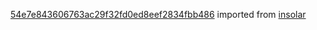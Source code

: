 [54e7e843606763ac29f32fd0ed8eef2834fbb486](https://github.com/insolar/insolar/commit/54e7e843606763ac29f32fd0ed8eef2834fbb486) imported from [insolar](https://github.com/insolar/insolar)
